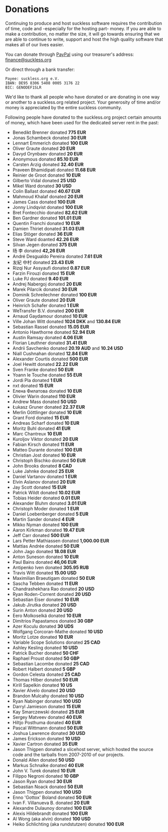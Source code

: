 Donations
=========
Continuing to produce and host suckless software requires the contribution of
time, code and -especially for the hosting part- money. If you are able to make
a contribution, no matter the size, it will go towards ensuring that we are
able to continue to write, support and host the high quality software that
makes all of our lives easier.

You can donate through [PayPal](https://paypal.com/) using our treasurer's address:
<finance@suckless.org>

Or direct through a bank transfer:

	Payee: suckless.org e.V.
	IBAN: DE95 8306 5408 0005 3176 22
	BIC: GENODEF1SLR

We'd like to thank all people who have donated or are donating in one way or
another to a suckless.org related project. Your generosity of time and/or money
is appreciated by the entire suckless community.

Following people have donated to the suckless.org project certain amounts of
money, which have been used for the dedicated server rent in the past:

* Benedikt Brenner donated **775 EUR**
* Jonas Schambeck donated **30 EUR**
* Lennart Emmerich donated **100 EUR**
* Oliver Graute donated **20 EUR**
* Davyd Orynbaev donated **20 EUR**
* Anonymous donated **85.10 EUR**
* Carsten Arzig donated **32.40 EUR**
* Praveen Bhamidipati donated **11.68 EUR**
* Reinier de Groot donated **10 EUR**
* Gilberto Vidal donated **25 USD**
* Mikel Ward donated **30 USD**
* Colin Ballast donated **40.67 EUR**
* Mahmoud Khalaf donated **20 EUR**
* James Cass donated **100 EUR**
* Jonny Lindqvist donated **100 EUR**
* Bret Fontecchio donated **82.62 EUR**
* Ben Gardner donated **101.01 EUR**
* Quentin Franchi donated **10 EUR**
* Damien Thiriet donated **31.03 EUR**
* Elias Stöger donated **36 EUR**
* Steve Ward doanted **42.26 EUR**
* Silvan Jegen donated **375 EUR**
* 旸 李 donated **42,26 EUR**
* André Desgualdo Pereira donated **7.61 EUR**
* 友紀 中村 donated **23.43 EUR**
* Rizqi Nur Assyaufi donated **0.87 EUR**
* Farzin Firouzi donated **15 EUR**
* Luke PJ donated **9.40 EUR**
* Andrej Nabergoj donated **20 EUR**
* Marek Pilarcik donated **30 EUR**
* Dominik Schreilechner donated **100 EUR**
* Oliver Graute donated **20 EUR**
* Heinrich Schafer donated **1 EUR**
* WeTransfer B.V. donated **200 EUR**
* Arnaud Gaydamour donated **10 EUR**
* Ville Johan Witt donated **1024 DKK** and **130.84 EUR**
* Sebastian Rassel donated **15.05 EUR**
* Antonio Hawthorne donated **52.94 EUR**
* Austin Ramsay donated **4.06 EUR**
* Florian Leuthner donated **31.41 EUR**
* Andrii Savchenko donated **20.19 AUD** and **10.24 USD**
* Niall Cushnahan donated **12.84 EUR**
* Alexander Courtis donated **500 EUR**
* Joel Hewitt donated **22.22 EUR**
* Sven Franke donated **50 EUR**
* Yoann le Touche donated **55 EUR**
* Jordi Pla donated **1 EUR**
* nxt donated **15 EUR**
* Елена Филатова donated **10 EUR**
* Olivier Warin donated **110 EUR**
* Andrew Mass donated **50 USD**
* Łukasz Gruner donated **22.37 EUR**
* Merlin Göttlinger donated **10 EUR**
* Grant Ford donated **15 EUR**
* Andreas Scharf donated **10 EUR**
* Moritz Buhl donated **41 EUR**
* Marc Chantreux **10 EUR**
* Kuroljov Viktor donated **20 EUR**
* Fabian Kirsch donated **11 EUR**
* Matteo Durante donated **100 EUR**
* Christian Jost donated **10 EUR**
* Christoph Bischko donated **50 EUR**
* John Brooks donated **8 CAD**
* Luke Jahnke donated **25 EUR**
* Daniel Vartanov donated **1 EUR**
* Elvin Aslanov donated **20 EUR**
* Jay Scott donated **15 EUR**
* Patrick Wildt donated **10.02 EUR**
* Tobias Heider donated **0.01 EUR**
* Alexander Bluhm donated **3.01 EUR**
* Christoph Moder donated **1 EUR**
* Daniel Loebenberger donated **5 EUR**
* Martin Sander donated **4 EUR**
* Mikko Nyman donated **100 EUR**
* Aaron Kirkman donated **19.47 EUR**
* Jeff Carr donated **500 EUR**
* Lars Petter Mathiassen donated **1,000.00 EUR**
* Mattias Andrée donated **50 EUR**
* John Jago donated **18.08 EUR**
* Anton Suneson donated **10 EUR**
* Paul Bains donated **46,06 EUR**
* Antipenko Iven donated **305.95 RUB**
* Travis Witt donated **15.00 USD**
* Maximilian Braeutigam donated **50 EUR**
* Sascha Tebben donated **11 EUR**
* Chandrashekhara Rao donated **20 USD**
* Ryan Roden-Corrent donated **20 USD**
* Sebastian Eiser donated **10 EUR**
* Jakub Jirutka donated **20 USD**
* Surin Anton donated **20 USD**
* Eero Molkoselkä donated **10 EUR**
* Dimitrios Papastamos donated **30 GBP**
* Azer Koculu donated **30 UDS**
* Wolfgang Corcoran-Mathe donated **10 USD**
* Moritz Lotze donated **10 EUR**
* Variable Scope Solutions donated **25 CAD**
* Ashley Kesling donated **10 USD**
* Patrick Bucher donated **50 CHF**
* Raphael Proust donated **50 GBP**
* Sebastian Lacombe donated **25 CAD**
* Robert Halbert donated **5 GBP**
* Gordon Celesta donated **25 CAD**
* Thomas Hilber donated **50 EUR**
* Kirill Sapelkin donated **10 US**
* Xavier Alvelo donated **20 USD**
* Brandon Mulcahy donated **10 USD**
* Ryan Nabinger donated **100 USD**
* Darryl Jamieson donated **15 EUR**
* Kay Smarczewski donated **25 EUR**
* Sergey Matveev donated **40 EUR**
* Hiltjo Posthuma donated **40 EUR**
* Pascal Wittmann donated **50 EUR**
* Joshua Lawrence donated **30 USD**
* James Erickson donated **10 USD**
* Xavier Cartron donated **35 EUR**
* Jason Thigpen donated a slicehost server, which hosted the source code and the tarballs from 2007-2010 of our projects.
* Donald Allen donated **50 USD**
* Markus Schnalke donated **40 EUR**
* John V. Turek donated **10 EUR**
* Filippo Negroni donated **10 GBP**
* Jason Ryan donated **30 EUR**
* Sebastian Noack donated **50 EUR**
* Jason Thigpen donated **100 USD**
* Enno 'Gottox' Boland donated **50 EUR**
* Ivan F. Villanueva B. donated **20 EUR**
* Alexandre Dulaunoy donated **100 EUR**
* Alexis Hildebrandt donated **100 EUR**
* Al Wong (aka alvin) donated **100 USD**
* Heiko Schlichting (aka rundstutzen) donated **100 EUR**
